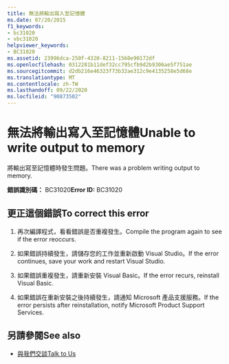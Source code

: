 ```yaml
---
title: 無法將輸出寫入至記憶體
ms.date: 07/20/2015
f1_keywords:
- bc31020
- vbc31020
helpviewer_keywords:
- BC31020
ms.assetid: 23996dca-250f-4320-8211-1560e90172df
ms.openlocfilehash: 0312281b11def32cc795cfb9d2b9306ae5f751ae
ms.sourcegitcommit: d2db216e46323f73b32ae312c9e4135258e5d68e
ms.translationtype: MT
ms.contentlocale: zh-TW
ms.lasthandoff: 09/22/2020
ms.locfileid: "90873502"
---
```

# <a name="unable-to-write-output-to-memory"></a><span data-ttu-id="f624c-102">無法將輸出寫入至記憶體</span><span class="sxs-lookup"><span data-stu-id="f624c-102">Unable to write output to memory</span></span>

<span data-ttu-id="f624c-103">將輸出寫至記憶體時發生問題。</span><span class="sxs-lookup"><span data-stu-id="f624c-103">There was a problem writing output to memory.</span></span>  
  
 <span data-ttu-id="f624c-104">**錯誤識別碼：** BC31020</span><span class="sxs-lookup"><span data-stu-id="f624c-104">**Error ID:** BC31020</span></span>  
  
## <a name="to-correct-this-error"></a><span data-ttu-id="f624c-105">更正這個錯誤</span><span class="sxs-lookup"><span data-stu-id="f624c-105">To correct this error</span></span>  
  
1. <span data-ttu-id="f624c-106">再次編譯程式，看看錯誤是否重複發生。</span><span class="sxs-lookup"><span data-stu-id="f624c-106">Compile the program again to see if the error reoccurs.</span></span>  
  
2. <span data-ttu-id="f624c-107">如果錯誤持續發生，請儲存您的工作並重新啟動 Visual Studio。</span><span class="sxs-lookup"><span data-stu-id="f624c-107">If the error continues, save your work and restart Visual Studio.</span></span>  
  
3. <span data-ttu-id="f624c-108">如果錯誤重複發生，請重新安裝 Visual Basic。</span><span class="sxs-lookup"><span data-stu-id="f624c-108">If the error recurs, reinstall Visual Basic.</span></span>  
  
4. <span data-ttu-id="f624c-109">如果錯誤在重新安裝之後持續發生，請通知 Microsoft 產品支援服務。</span><span class="sxs-lookup"><span data-stu-id="f624c-109">If the error persists after reinstallation, notify Microsoft Product Support Services.</span></span>  
  
## <a name="see-also"></a><span data-ttu-id="f624c-110">另請參閱</span><span class="sxs-lookup"><span data-stu-id="f624c-110">See also</span></span>

- [<span data-ttu-id="f624c-111">與我們交談</span><span class="sxs-lookup"><span data-stu-id="f624c-111">Talk to Us</span></span>](/visualstudio/ide/feedback-options)
